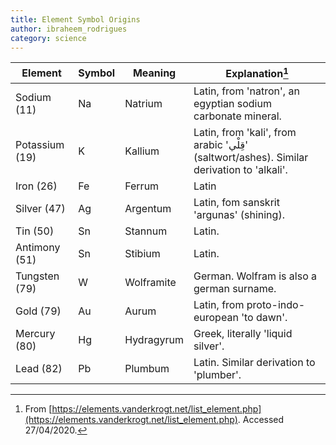 ```yaml
---
title: Element Symbol Origins
author: ibraheem_rodrigues
category: science
---
```



| Element | Symbol | Meaning | Explanation[^1] |
|-|-|-|-|
| Sodium (11)    | Na | Natrium       | Latin, from 'natron', an egyptian sodium carbonate mineral. |
| Potassium (19) | K  | Kallium       | Latin, from 'kali', from arabic 'قِلْي‎' (saltwort/ashes). Similar derivation to 'alkali'. |
| Iron (26)      | Fe | Ferrum        | Latin |
| Silver (47)    | Ag | Argentum      | Latin, fom sanskrit 'argunas' (shining). |
| Tin (50)       | Sn | Stannum       | Latin. |
| Antimony (51)  | Sn | Stibium       | Latin. |
| Tungsten (79)  | W  | Wolframite    | German. Wolfram is also a german surname. | 
| Gold (79)      | Au | Aurum         | Latin, from proto-indo-european 'to dawn'. |
| Mercury (80)   | Hg | Hydragyrum    | Greek, literally 'liquid silver'. |
| Lead (82)      | Pb | Plumbum       | Latin. Similar derivation to 'plumber'. |

[^1]: From [https://elements.vanderkrogt.net/list_element.php](https://elements.vanderkrogt.net/list_element.php). Accessed 27/04/2020.



